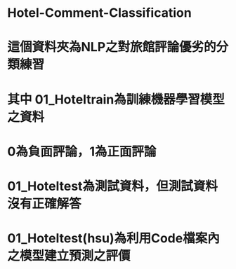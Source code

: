 # Hotel-Comment-Classification
#
# 這個資料夾為NLP之對旅館評論優劣的分類練習
#
# 其中 01_Hoteltrain為訓練機器學習模型之資料
# 0為負面評論，1為正面評論
# 01_Hoteltest為測試資料，但測試資料沒有正確解答
# 
# 01_Hoteltest(hsu)為利用Code檔案內之模型建立預測之評價
